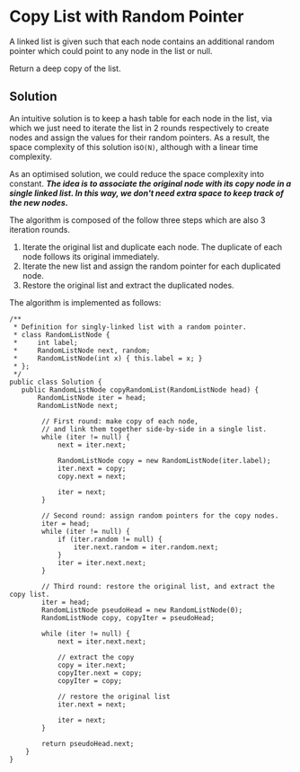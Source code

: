 # Copy List with Random Pointer

A linked list is given such that each node contains an additional random pointer which could point to any node in the list or null.

Return a deep copy of the list.

## Solution

An intuitive solution is to keep a hash table for each node in the list, via which we just need to iterate the list in 2 rounds respectively to create nodes and assign the values for their random pointers. As a result, the space complexity of this solution is`O(N)`, although with a linear time complexity.

As an optimised solution, we could reduce the space complexity into constant. _**The idea is to associate the original node with its copy node in a single linked list. In this way, we don't need extra space to keep track of the new nodes.**_

The algorithm is composed of the follow three steps which are also 3 iteration rounds.

1. Iterate the original list and duplicate each node. The duplicate of each node follows its original immediately.
2. Iterate the new list and assign the random pointer for each duplicated node.
3. Restore the original list and extract the duplicated nodes.

The algorithm is implemented as follows:

```
/**
 * Definition for singly-linked list with a random pointer.
 * class RandomListNode {
 *     int label;
 *     RandomListNode next, random;
 *     RandomListNode(int x) { this.label = x; }
 * };
 */
public class Solution {
   public RandomListNode copyRandomList(RandomListNode head) {
	   RandomListNode iter = head;
       RandomListNode next;

        // First round: make copy of each node,
        // and link them together side-by-side in a single list.
        while (iter != null) {
            next = iter.next;

            RandomListNode copy = new RandomListNode(iter.label);
            iter.next = copy;
            copy.next = next;

            iter = next;
        }

        // Second round: assign random pointers for the copy nodes.
        iter = head;
        while (iter != null) {
            if (iter.random != null) {
                iter.next.random = iter.random.next;
            }
            iter = iter.next.next;
        }

        // Third round: restore the original list, and extract the copy list.
        iter = head;
        RandomListNode pseudoHead = new RandomListNode(0);
        RandomListNode copy, copyIter = pseudoHead;

        while (iter != null) {
            next = iter.next.next;

            // extract the copy
            copy = iter.next;
            copyIter.next = copy;
            copyIter = copy;

            // restore the original list
            iter.next = next;

            iter = next;
        }

        return pseudoHead.next;
    }
}
```



